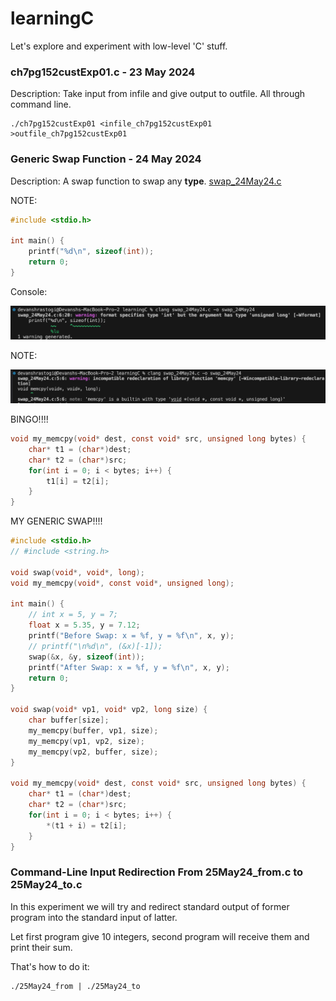 # learningC
Let's explore and experiment with low-level 'C' stuff.

### ch7pg152custExp01.c - 23 May 2024

Description: Take input from infile and give output to outfile. All through command line.

```console
./ch7pg152custExp01 <infile_ch7pg152custExp01 >outfile_ch7pg152custExp01
```

### Generic Swap Function - 24 May 2024

Description: A swap function to swap any **type**. [swap_24May24.c](./swap_24May24.c)

NOTE:

```C
#include <stdio.h>

int main() {
    printf("%d\n", sizeof(int));
    return 0;
}
```

Console:

![sizeof returns unisgned long](./Screenshot%202024-05-24%20at%2011.20.19%20AM.png)

NOTE:

![memcpy](./Screenshot%202024-05-24%20at%2011.31.35%20AM.png)

BINGO!!!!

```C
void my_memcpy(void* dest, const void* src, unsigned long bytes) {
    char* t1 = (char*)dest;
    char* t2 = (char*)src;
    for(int i = 0; i < bytes; i++) {
        t1[i] = t2[i];
    }
}
```

MY GENERIC SWAP!!!!

```C
#include <stdio.h>
// #include <string.h>

void swap(void*, void*, long);
void my_memcpy(void*, const void*, unsigned long);

int main() {
    // int x = 5, y = 7;
    float x = 5.35, y = 7.12;
    printf("Before Swap: x = %f, y = %f\n", x, y);
    // printf("\n%d\n", (&x)[-1]);
    swap(&x, &y, sizeof(int));
    printf("After Swap: x = %f, y = %f\n", x, y);
    return 0;
}

void swap(void* vp1, void* vp2, long size) {
    char buffer[size];
    my_memcpy(buffer, vp1, size);
    my_memcpy(vp1, vp2, size);
    my_memcpy(vp2, buffer, size);
}

void my_memcpy(void* dest, const void* src, unsigned long bytes) {
    char* t1 = (char*)dest;
    char* t2 = (char*)src;
    for(int i = 0; i < bytes; i++) {
        *(t1 + i) = t2[i];
    }
}
```

### Command-Line Input Redirection From 25May24_from.c to 25May24_to.c

In this experiment we will try and redirect standard output of former program into the standard input of latter. 

Let first program give 10 integers, second program will receive them and print their sum.

That's how to do it:

```console
./25May24_from | ./25May24_to
```